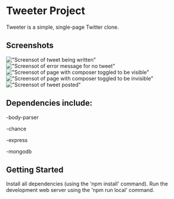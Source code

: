 # Tweeter Project

Tweeter is a simple, single-page Twitter clone.

## Screenshots

!["Screensot of tweet being written"](https://github.com/CourtneyChu/tweetr/blob/master/docs/tweeting.png)
!["Screensot of error message for no tweet"](https://github.com/CourtneyChu/tweetr/blob/master/docs/error.png)
!["Screensot of page with composer toggled to be visible"](https://github.com/CourtneyChu/tweetr/blob/master/docs/toggled%20visible.png)
!["Screensot of page with composer toggled to be invisible"](https://github.com/CourtneyChu/tweetr/blob/master/docs/toggled%20invisble.png)
!["Screensot of tweet posted"](https://github.com/CourtneyChu/tweetr/blob/master/docs/posted%20tweet.png)

## Dependencies include:

-body-parser

-chance

-express

-mongodb

## Getting Started
Install all dependencies (using the 'npm install' command).
Run the development web server using the 'npm run local' command.
